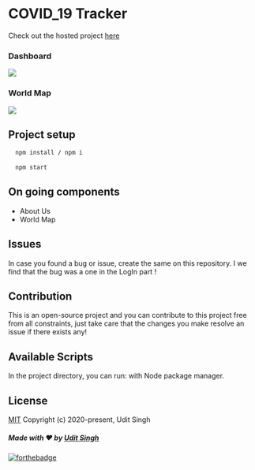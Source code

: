 # COVID_19 Tracker
Check out the hosted project [here](https://covid19-response.netlify.app)

### Dashboard 

![ ](https://github.com/Udit-singh/Covid-19_Tracker/blob/master/src/components/images/main.png)

### World Map 

![ ](https://github.com/Udit-singh/Covid-19_Tracker/blob/master/src/components/images/map.png)

## Project setup
```bash
  npm install / npm i
  
  npm start
```

## On going components
*  About Us
*  World Map

## Issues
In case you found a bug or issue, create the same on this repository. I we find that the bug was a one in the LogIn part !

## Contribution
This is an open-source project and you can contribute to this project free from all constraints, just take care that the changes you make resolve an issue if there exists any!

## Available Scripts

In the project directory, you can run:
with Node package manager.

## License

[MIT](http://opensource.org/licenses/MIT)
Copyright (c) 2020-present, Udit Singh

##### Made with ♥ by <a href="https://github.com/Udit-singh">Udit Singh</a>

[![forthebadge](https://forthebadge.com/images/badges/built-with-love.svg)](https://github.com/Udit-singh)

